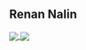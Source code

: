 
## Renan Nalin
 
 <a href="https://github.com/rnalin/github-readme-stats">
  <img align="center" src="https://github-readme-stats.vercel.app/api?username=rnalin&theme=radical&show_icons=true&count_private=true" />
</a>
<a href="https://github.com/rnalin/github-readme-stats">
  <img align="center" src="https://github-readme-stats.vercel.app/api/top-langs/?username=rnalin&hide_progress=true&theme=radical" />
</a>

